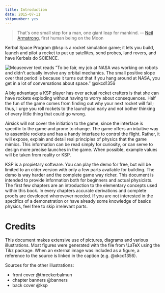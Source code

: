 ```yaml
---
title: Introduction
date: 2015-07-11
skipnumber: yes
---
```


> That's one small step for a man, one giant leap for mankind.
-- [Neil Armstrong](https://en.wikipedia.org/wiki/Neil_Armstrong),
first human being on the Moon

Kerbal Space Program @ksp is a rocket simulation game; it lets you build,
launch and pilot a rocket to put up satellites, send probes, land rovers, and
have Kerbals do SCIENCE.

![
Mouseover text reads ”To be fair, my job at NASA was working
on robots and didn't actually involve any orbital mechanics. The
small positive slope over that period is because it turns out
that if you hang around at NASA, you get in a lot of conversations
about space.” @xkcd1356
](img/xkcd1356.png)

A big advantage a KSP player has over actual rocket crafters is that she can
have rockets exploding without having to worry about consequences.  Half the
fun of the game comes from finding out why your next rocket will fail; thus, I
urge you roll rockets to the launchpad early and not bother thinking of every
little thing that could go wrong.

Airsick will not cover the initiation to the game, since the interface is
specific to the game and prone to change. The game offers an intuitive way to
assemble rockets and has a handy interface to control the flight. Rather, it
will expose, explain and detail real principles of physics that the game
mimics. This information can be read simply for curiosity, or can serve to
design more precise launches in the game. When possible, example values will be
taken from reality or KSP.

<note>
KSP is a propietary software. You can play the demo for free, but will be
limited to an older version with only a few parts available for building. The
demo is way harder and the complete game way richer.
</note>

<important>
This document is intended to provide information both for beginners and actual
physicists. The first few chapters are an introduction to the elementary
concepts used within this book. In every chapters accurate derivations and
complete proofs are developed wherevever needed. If you are not interested in
the specifics of a demonstration or have already some knowledge of basics
physics, feel free to skip irrelevant parts.
</important>



Credits
=======

This document makes extensive use of pictures, diagrams and various
illustrations. Most figures were generated with the file from \LaTeX using the
Tikz package. When an external image was included as a figure, a reference to
the source is linked in the caption (e.g. @xkcd1356).

Sources for the other illustrations:

* front cover @threekerbalmun
* chapter banners @banners
* back cover @ksp
